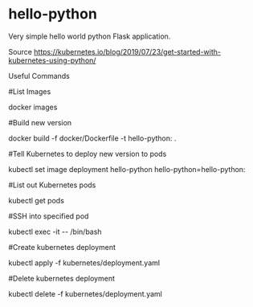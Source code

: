 # hello-python
Very simple hello world python Flask application.

Source
https://kubernetes.io/blog/2019/07/23/get-started-with-kubernetes-using-python/

Useful Commands

#List Images

docker images

#Build new version

docker build -f docker/Dockerfile -t hello-python:<tag> .

#Tell Kubernetes to deploy new version to pods

kubectl set image deployment hello-python hello-python=hello-python:<tag>

#List out Kubernetes pods

kubectl get pods

#SSH into specified pod

kubectl exec -it <pod> -- /bin/bash

#Create kubernetes deployment

kubectl apply -f kubernetes/deployment.yaml

#Delete kubernetes deployment

kubectl delete -f kubernetes/deployment.yaml

